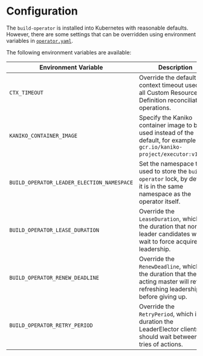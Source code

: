 <!--
Copyright The Shipwright Contributors

SPDX-License-Identifier: Apache-2.0
-->

# Configuration

The `build-operator` is installed into Kubernetes with reasonable defaults. However, there are some settings that can be overridden using environment variables in [`operator.yaml`](../deploy/operator.yaml).

The following environment variables are available:

| Environment Variable | Description |
| --- | --- |
| `CTX_TIMEOUT` | Override the default context timeout used for all Custom Resource Definition reconciliation operations. |
| `KANIKO_CONTAINER_IMAGE` | Specify the Kaniko container image to be used instead of the default, for example `gcr.io/kaniko-project/executor:v1.0.1`. |
| `BUILD_OPERATOR_LEADER_ELECTION_NAMESPACE` |  Set the namespace to be used to store the `build-operator` lock, by default it is in the same namespace as the operator itself. |
| `BUILD_OPERATOR_LEASE_DURATION` |  Override the `LeaseDuration`, which is the duration that non-leader candidates will wait to force acquire leadership. |
| `BUILD_OPERATOR_RENEW_DEADLINE` |  Override the `RenewDeadline`, which is the duration that the acting master will retry refreshing leadership before giving up. |
| `BUILD_OPERATOR_RETRY_PERIOD` |  Override the `RetryPeriod`, which is the duration the LeaderElector clients should wait between tries of actions. |
